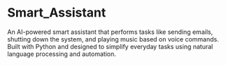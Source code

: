 # Smart_Assistant
An AI-powered smart assistant that performs tasks like sending emails, shutting down the system, and playing music based on voice commands. Built with Python and designed to simplify everyday tasks using natural language processing and automation.
